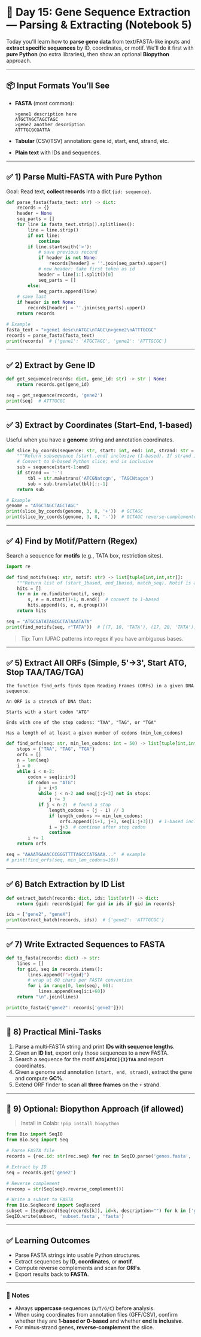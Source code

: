 # 🧬 Day 15: Gene Sequence Extraction — Parsing & Extracting (Notebook 5)

Today you'll learn how to **parse gene data** from text/FASTA-like inputs and **extract specific sequences** by ID, coordinates, or motif. We'll do it first with **pure Python** (no extra libraries), then show an optional **Biopython** approach.

---

## 📦 Input Formats You’ll See

* **FASTA** (most common):

  ```
  >gene1 description here
  ATGCTAGCTAGCTAGC
  >gene2 another description
  ATTTGCGCGATTA
  ```
* **Tabular** (CSV/TSV) annotation: gene id, start, end, strand, etc.
* **Plain text** with IDs and sequences.

---

## ✅ 1) Parse Multi‑FASTA with Pure Python

Goal: Read text, **collect records** into a dict `{id: sequence}`.

```python
def parse_fasta(fasta_text: str) -> dict:
    records = {}
    header = None
    seq_parts = []
    for line in fasta_text.strip().splitlines():
        line = line.strip()
        if not line:
            continue
        if line.startswith('>'):
            # save previous record
            if header is not None:
                records[header] = ''.join(seq_parts).upper()
            # new header: take first token as id
            header = line[1:].split()[0]
            seq_parts = []
        else:
            seq_parts.append(line)
    # save last
    if header is not None:
        records[header] = ''.join(seq_parts).upper()
    return records

# Example
fasta_text = ">gene1 desc\nATGC\nTAGC\n>gene2\nATTTGCGC"
records = parse_fasta(fasta_text)
print(records)  # {'gene1': 'ATGCTAGC', 'gene2': 'ATTTGCGC'}
```

---

## ✅ 2) Extract by Gene ID

```python
def get_sequence(records: dict, gene_id: str) -> str | None:
    return records.get(gene_id)

seq = get_sequence(records, 'gene2')
print(seq)  # ATTTGCGC
```

---

## ✅ 3) Extract by Coordinates (Start–End, 1‑based)

Useful when you have a **genome** string and annotation coordinates.

```python
def slice_by_coords(sequence: str, start: int, end: int, strand: str = '+') -> str:
    """Return subsequence [start..end] inclusive (1-based). If strand is '-', return reverse complement."""
    # Convert to 0-based Python slice; end is inclusive
    sub = sequence[start-1:end]
    if strand == '-':
        tbl = str.maketrans('ATCGNatcgn', 'TAGCNtagcn')
        sub = sub.translate(tbl)[::-1]
    return sub

# Example
genome = "ATGCTAGCTAGCTAGC"
print(slice_by_coords(genome, 3, 8, '+'))  # GCTAGC
print(slice_by_coords(genome, 3, 8, '-'))  # GCTAGC reverse‑complemented
```

---

## ✅ 4) Find by Motif/Pattern (Regex)

Search a sequence for **motifs** (e.g., TATA box, restriction sites).

```python
import re

def find_motifs(seq: str, motif: str) -> list[tuple[int,int,str]]:
    """Return list of (start_1based, end_1based, match_seq). Motif is a regex."""
    hits = []
    for m in re.finditer(motif, seq):
        s, e = m.start()+1, m.end()  # convert to 1-based
        hits.append((s, e, m.group()))
    return hits

seq = "ATGCGATATAGCGCTATAAATATA"
print(find_motifs(seq, r"TATA"))  # [(7, 10, 'TATA'), (17, 20, 'TATA')]
```

> Tip: Turn IUPAC patterns into regex if you have ambiguous bases.

---

## ✅ 5) Extract All ORFs (Simple, 5'→3', Start ATG, Stop TAA/TAG/TGA)
```
The function find_orfs finds Open Reading Frames (ORFs) in a given DNA sequence.

An ORF is a stretch of DNA that:

Starts with a start codon "ATG"

Ends with one of the stop codons: "TAA", "TAG", or "TGA"

Has a length of at least a given number of codons (min_len_codons)
```

```python
def find_orfs(seq: str, min_len_codons: int = 50) -> list[tuple[int,int,str]]:
    stops = {"TAA", "TAG", "TGA"}
    orfs = []
    n = len(seq)
    i = 0
    while i < n-2:
        codon = seq[i:i+3]
        if codon == "ATG":
            j = i+3
            while j < n-2 and seq[j:j+3] not in stops:
                j += 3
            if j < n-2:  # found a stop
                length_codons = (j - i) // 3
                if length_codons >= min_len_codons:
                    orfs.append((i+1, j+3, seq[i:j+3]))  # 1-based inclusive
                i = j+3  # continue after stop codon
                continue
        i += 1
    return orfs

seq = "AAAATGAAACCCGGGTTTTAGCCCATGAAA..."  # example
# print(find_orfs(seq, min_len_codons=10))
```

---

## ✅ 6) Batch Extraction by ID List

```python
def extract_batch(records: dict, ids: list[str]) -> dict:
    return {gid: records[gid] for gid in ids if gid in records}

ids = ["gene2", "geneX"]
print(extract_batch(records, ids))  # {'gene2': 'ATTTGCGC'}
```

---

## ✅ 7) Write Extracted Sequences to FASTA

```python
def to_fasta(records: dict) -> str:
    lines = []
    for gid, seq in records.items():
        lines.append(f">{gid}")
        # wrap at 60 chars per FASTA convention
        for i in range(0, len(seq), 60):
            lines.append(seq[i:i+60])
    return "\n".join(lines)

print(to_fasta({"gene2": records['gene2']}))
```

---

## 🧪 8) Practical Mini‑Tasks

1. Parse a multi‑FASTA string and print **IDs with sequence lengths**.
2. Given an **ID list**, export only those sequences to a new FASTA.
3. Search a sequence for the motif **`ATG[ATGC]{3}TAA`** and report coordinates.
4. Given a genome and annotation `(start, end, strand)`, extract the gene and compute **GC%**.
5. Extend ORF finder to scan all **three frames** on the `+` strand.

---

## 🧰 9) Optional: Biopython Approach (if allowed)

> Install in Colab: `!pip install biopython`

```python
from Bio import SeqIO
from Bio.Seq import Seq

# Parse FASTA file
records = {rec.id: str(rec.seq) for rec in SeqIO.parse('genes.fasta', 'fasta')}

# Extract by ID
seq = records.get('gene2')

# Reverse complement
revcomp = str(Seq(seq).reverse_complement())

# Write a subset to FASTA
from Bio.SeqRecord import SeqRecord
subset = [SeqRecord(Seq(records[k]), id=k, description="") for k in ['gene1','gene2'] if k in records]
SeqIO.write(subset, 'subset.fasta', 'fasta')
```

---

## ✅ Learning Outcomes

* Parse FASTA strings into usable Python structures.
* Extract sequences by **ID**, **coordinates**, or **motif**.
* Compute reverse complements and scan for **ORFs**.
* Export results back to **FASTA**.

---

### 📌 Notes

* Always **uppercase** sequences (`A/T/G/C`) before analysis.
* When using coordinates from annotation files (GFF/CSV), confirm whether they are **1‑based or 0‑based** and whether **end is inclusive**.
* For minus‑strand genes, **reverse‑complement** the slice.
